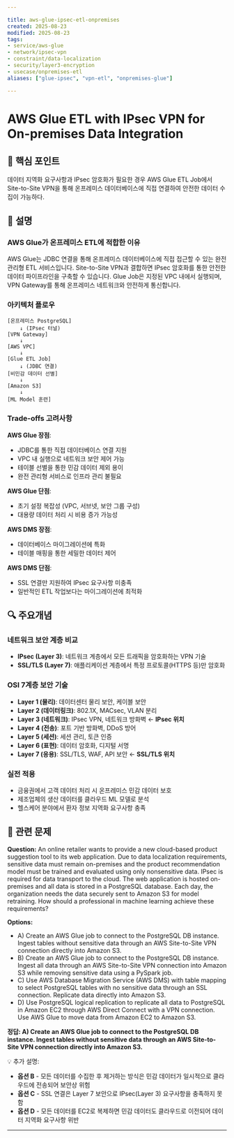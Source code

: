 ```yaml
---

title: aws-glue-ipsec-etl-onpremises
created: 2025-08-23
modified: 2025-08-23
tags:
- service/aws-glue
- network/ipsec-vpn
- constraint/data-localization
- security/layer3-encryption
- usecase/onpremises-etl
aliases: ["glue-ipsec", "vpn-etl", "onpremises-glue"]

---
```


# AWS Glue ETL with IPsec VPN for On-premises Data Integration

## 🎯 핵심 포인트

데이터 지역화 요구사항과 IPsec 암호화가 필요한 경우 AWS Glue ETL Job에서 Site-to-Site VPN을 통해 온프레미스 데이터베이스에 직접 연결하여 안전한 데이터 수집이 가능하다.

## 📝 설명

### AWS Glue가 온프레미스 ETL에 적합한 이유

AWS Glue는 JDBC 연결을 통해 온프레미스 데이터베이스에 직접 접근할 수 있는 완전 관리형 ETL 서비스입니다. Site-to-Site VPN과 결합하면 IPsec 암호화를 통한 안전한 데이터 파이프라인을 구축할 수 있습니다. Glue Job은 지정된 VPC 내에서 실행되며, VPN Gateway를 통해 온프레미스 네트워크와 안전하게 통신합니다.

### 아키텍처 플로우

```
[온프레미스 PostgreSQL] 
    ↓ (IPsec 터널)
[VPN Gateway] 
    ↓
[AWS VPC] 
    ↓
[Glue ETL Job] 
    ↓ (JDBC 연결)
[비민감 데이터 선별] 
    ↓
[Amazon S3] 
    ↓
[ML Model 훈련]
```

### Trade-offs 고려사항

**AWS Glue 장점**:
- JDBC를 통한 직접 데이터베이스 연결 지원
- VPC 내 실행으로 네트워크 보안 제어 가능
- 테이블 선별을 통한 민감 데이터 제외 용이
- 완전 관리형 서비스로 인프라 관리 불필요

**AWS Glue 단점**:
- 초기 설정 복잡성 (VPC, 서브넷, 보안 그룹 구성)
- 대용량 데이터 처리 시 비용 증가 가능성

**AWS DMS 장점**:
- 데이터베이스 마이그레이션에 특화
- 테이블 매핑을 통한 세밀한 데이터 제어

**AWS DMS 단점**:
- SSL 연결만 지원하여 IPsec 요구사항 미충족
- 일반적인 ETL 작업보다는 마이그레이션에 최적화

## 🔍 주요개념

### 네트워크 보안 계층 비교

- **IPsec (Layer 3)**: 네트워크 계층에서 모든 트래픽을 암호화하는 VPN 기술
- **SSL/TLS (Layer 7)**: 애플리케이션 계층에서 특정 프로토콜(HTTPS 등)만 암호화

### OSI 7계층 보안 기술

- **Layer 1 (물리)**: 데이터센터 물리 보안, 케이블 보안
- **Layer 2 (데이터링크)**: 802.1X, MACsec, VLAN 분리
- **Layer 3 (네트워크)**: IPsec VPN, 네트워크 방화벽 ← **IPsec 위치**
- **Layer 4 (전송)**: 포트 기반 방화벽, DDoS 방어
- **Layer 5 (세션)**: 세션 관리, 토큰 인증
- **Layer 6 (표현)**: 데이터 암호화, 디지털 서명
- **Layer 7 (응용)**: SSL/TLS, WAF, API 보안 ← **SSL/TLS 위치**

### 실전 적용

- 금융권에서 고객 데이터 처리 시 온프레미스 민감 데이터 보호
- 제조업체의 생산 데이터를 클라우드 ML 모델로 분석
- 헬스케어 분야에서 환자 정보 지역화 요구사항 충족

## 📝 관련 문제

**Question:** An online retailer wants to provide a new cloud-based product suggestion tool to its web application. Due to data localization requirements, sensitive data must remain on-premises and the product recommendation model must be trained and evaluated using only nonsensitive data. IPsec is required for data transport to the cloud. The web application is hosted on-premises and all data is stored in a PostgreSQL database. Each day, the organization needs the data securely sent to Amazon S3 for model retraining. How should a professional in machine learning achieve these requirements?

**Options:**

- A) Create an AWS Glue job to connect to the PostgreSQL DB instance. Ingest tables without sensitive data through an AWS Site-to-Site VPN connection directly into Amazon S3.
- B) Create an AWS Glue job to connect to the PostgreSQL DB instance. Ingest all data through an AWS Site-to-Site VPN connection into Amazon S3 while removing sensitive data using a PySpark job.
- C) Use AWS Database Migration Service (AWS DMS) with table mapping to select PostgreSQL tables with no sensitive data through an SSL connection. Replicate data directly into Amazon S3.
- D) Use PostgreSQL logical replication to replicate all data to PostgreSQL in Amazon EC2 through AWS Direct Connect with a VPN connection. Use AWS Glue to move data from Amazon EC2 to Amazon S3.

**정답: A) Create an AWS Glue job to connect to the PostgreSQL DB instance. Ingest tables without sensitive data through an AWS Site-to-Site VPN connection directly into Amazon S3.**

💡 추가 설명:

- **옵션 B** - 모든 데이터를 수집한 후 제거하는 방식은 민감 데이터가 일시적으로 클라우드에 전송되어 보안상 위험
- **옵션 C** - SSL 연결은 Layer 7 보안으로 IPsec(Layer 3) 요구사항을 충족하지 못함
- **옵션 D** - 모든 데이터를 EC2로 복제하면 민감 데이터도 클라우드로 이전되어 데이터 지역화 요구사항 위반

---
